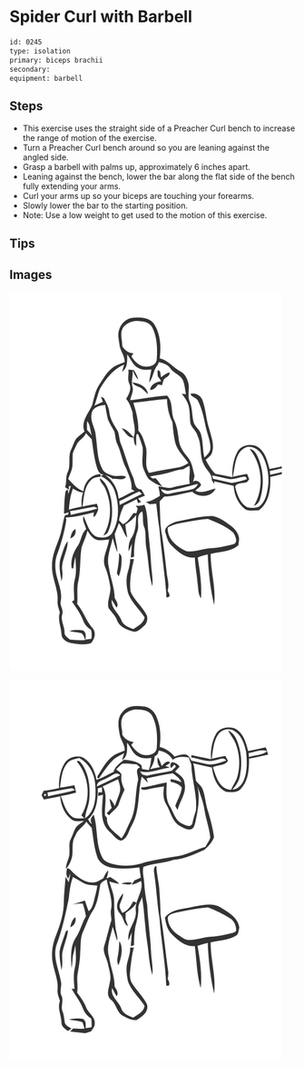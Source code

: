 # Spider Curl with Barbell
> 

``` 
id: 0245 
type: isolation 
primary: biceps brachii 
secondary:  
equipment: barbell 
``` 

## Steps

 - This exercise uses the straight side of a Preacher Curl bench to increase the range of motion of the exercise.
 - Turn a Preacher Curl bench around so you are leaning against the angled side.
 - Grasp a barbell with palms up, approximately 6 inches apart.
 - Leaning against the bench, lower the bar along the flat side of the bench fully extending your arms.
 - Curl your arms up so your biceps are touching your forearms.
 - Slowly lower the bar to the starting position.
 - Note: Use a low weight to get used to the motion of this exercise.

## Tips


## Images

![](./../svg/0245-relaxation.svg)

![](./../svg/0245-tension.svg)
